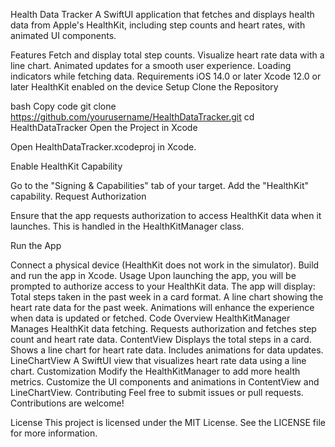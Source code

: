 Health Data Tracker
A SwiftUI application that fetches and displays health data from Apple's HealthKit, including step counts and heart rates, with animated UI components.

Features
Fetch and display total step counts.
Visualize heart rate data with a line chart.
Animated updates for a smooth user experience.
Loading indicators while fetching data.
Requirements
iOS 14.0 or later
Xcode 12.0 or later
HealthKit enabled on the device
Setup
Clone the Repository

bash
Copy code
git clone https://github.com/yourusername/HealthDataTracker.git
cd HealthDataTracker
Open the Project in Xcode

Open HealthDataTracker.xcodeproj in Xcode.

Enable HealthKit Capability

Go to the "Signing & Capabilities" tab of your target.
Add the "HealthKit" capability.
Request Authorization

Ensure that the app requests authorization to access HealthKit data when it launches. This is handled in the HealthKitManager class.

Run the App

Connect a physical device (HealthKit does not work in the simulator).
Build and run the app in Xcode.
Usage
Upon launching the app, you will be prompted to authorize access to your HealthKit data.
The app will display:
Total steps taken in the past week in a card format.
A line chart showing the heart rate data for the past week.
Animations will enhance the experience when data is updated or fetched.
Code Overview
HealthKitManager
Manages HealthKit data fetching.
Requests authorization and fetches step count and heart rate data.
ContentView
Displays the total steps in a card.
Shows a line chart for heart rate data.
Includes animations for data updates.
LineChartView
A SwiftUI view that visualizes heart rate data using a line chart.
Customization
Modify the HealthKitManager to add more health metrics.
Customize the UI components and animations in ContentView and LineChartView.
Contributing
Feel free to submit issues or pull requests. Contributions are welcome!

License
This project is licensed under the MIT License. See the LICENSE file for more information.
